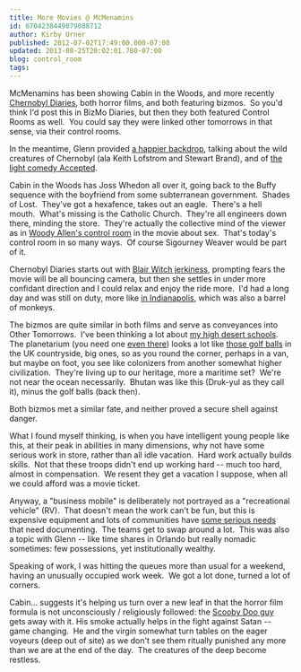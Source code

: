 ```yaml
---
title: More Movies @ McMenamins
id: 6704238449079088712
author: Kirby Urner
published: 2012-07-02T17:49:00.000-07:00
updated: 2013-08-25T20:02:01.780-07:00
blog: control_room
tags: 
---
```


McMenamins has been showing Cabin in the Woods, and more recently [Chernobyl Diaries](http://en.wikipedia.org/wiki/Chernobyl_Diaries), both horror films, and both featuring bizmos.  So you'd think I'd post this in BizMo Diaries, but then they both featured Control Rooms as well.  You could say they were linked other tomorrows in that sense, via their control rooms.

In the meantime, Glenn provided [a happier backdrop](http://www.nature.com/news/2005/050808/full/news050808-4.html), talking about the wild creatures of Chernobyl (ala Keith Lofstrom and Stewart Brand), and of [the light comedy Accepted](http://www.imdb.com/title/tt0384793/).

Cabin in the Woods has Joss Whedon all over it, going back to the Buffy sequence with the boyfriend from some subterranean government.  Shades of Lost.  They've got a hexafence, takes out an eagle.  There's a hell mouth.  What's missing is the Catholic Church.  They're all engineers down there, minding the store.  They're actually the collective mind of the viewer as in [Woody Allen's control room](http://www.youtube.com/watch?v=djQ7WZlb140) in the movie about sex.  That's today's control room in so many ways.  Of course Sigourney Weaver would be part of it.

Chernobyl Diaries starts out with [Blair Witch jerkiness](http://worldgame.blogspot.com/2006/08/drinking-liberally.html), prompting fears the movie will be all bouncing camera, but then she settles in under more confidant direction and I could relax and enjoy the ride more.  I'd had a long day and was still on duty, more like [in Indianapolis](http://worldgame.blogspot.com/2012/06/our-week-in-indy.html), which was also a barrel of monkeys.

The bizmos are quite similar in both films and serve as conveyances into Other Tomorrows.  I've been thinking a lot about [my high desert schools](http://mybizmo.blogspot.com/2007/03/high-desert.html).  The planetarium (you need one [even there](http://controlroom.blogspot.com/2008/08/escaping-light-pollution.html)) looks a lot like [those golf balls](http://www.harrogate-news.co.uk/2011/07/03/protest-planned-for-independence-from-america-at-nsa-menwith-hill/) in the UK countryside, big ones, so as you round the corner, perhaps in a van, but maybe on foot, you see like colonizers from another somewhat higher civilization.  They're living up to our heritage, more a maritime set?  We're not near the ocean necessarily.  Bhutan was like this (Druk-yul as they call it), minus the golf balls (back then).

Both bizmos met a similar fate, and neither proved a secure shell against danger.

What I found myself thinking, is when you have intelligent young people like this, at their peak in abilities in many dimensions, why not have some serious work in store, rather than all idle vacation.  Hard work actually builds skills.  Not that these troops didn't end up working hard -- much too hard, almost in compensation.  We resent they get a vacation I suppose, when all we could afford was a movie ticket.

Anyway, a "business mobile" is deliberately not portrayed as a "recreational vehicle" (RV).  That doesn't mean the work can't be fun, but this is expensive equipment and lots of communities have [some serious needs](http://mybizmo.blogspot.com/2005/09/more-bizmo-tech.html) that need documenting.  The teams get to swap around a lot.  This was also a topic with Glenn -- like time shares in Orlando but really nomadic sometimes: few possessions, yet institutionally wealthy.

Speaking of work, I was hitting the queues more than usual for a weekend, having an unusually occupied work week.  We got a lot done, turned a lot of corners.

Cabin... suggests it's helping us turn over a new leaf in that the horror film formula is not unconsciously / religiously followed: the [Scooby Doo guy](http://en.wikipedia.org/wiki/Shaggy_Rogers) gets away with it. His smoke actually helps in the fight against Satan -- game changing.  He and the virgin somewhat turn tables on the eager voyeurs (deep out of site) as we don't see them ritually punished any more than we are at the end of the day.  The creatures of the deep become restless.